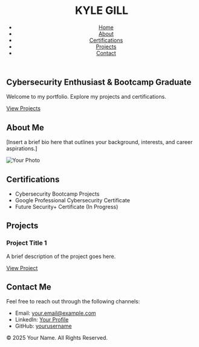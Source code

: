 <!DOCTYPE html>
<html lang="en">
<head>
  <meta charset="UTF-8" />
  <meta name="viewport" content="width=device-width, initial-scale=1.0" />
  <title>Cybersecurity Portfolio</title>
  <link rel="stylesheet" href="assets/css/style.css" />
</head>
<body>
  <!-- Header -->
  <header>
    <div class="container">
      <h1>KYLE GILL</h1>
      <nav>
        <ul>
          <li><a href="#hero">Home</a></li>
          <li><a href="#about">About</a></li>
          <li><a href="#certifications">Certifications</a></li>
          <li><a href="#projects">Projects</a></li>
          <li><a href="#contact">Contact</a></li>
        </ul>
      </nav>
    </div>
  </header>

  <!-- Hero Section -->
  <section id="hero">
    <div class="container">
      <h2>Cybersecurity Enthusiast & Bootcamp Graduate</h2>
      <p>Welcome to my portfolio. Explore my projects and certifications.</p>
      <a href="#projects" class="btn">View Projects</a>
    </div>
  </section>

  <!-- About Section -->
  <section id="about">
    <div class="container">
      <h2>About Me</h2>
      <p>
        [Insert a brief bio here that outlines your background, interests, and career aspirations.]
      </p>
      <img src="assets/images/your-photo.jpg" alt="Your Photo" />
    </div>
  </section>

  <!-- Certifications Section -->
  <section id="certifications">
    <div class="container">
      <h2>Certifications</h2>
      <ul>
        <li>Cybersecurity Bootcamp Projects</li>
        <li>Google Professional Cybersecurity Certificate</li>
        <li>Future Security+ Certificate (In Progress)</li>
      </ul>
    </div>
  </section>

  <!-- Projects Section -->
  <section id="projects">
    <div class="container">
      <h2>Projects</h2>
      <div class="project-grid">
        <!-- Example project -->
        <article class="project">
          <h3>Project Title 1</h3>
          <p>A brief description of the project goes here.</p>
          <a href="https://github.com/yourusername/project1" target="_blank">View Project</a>
        </article>
        <!-- Add additional projects as needed -->
      </div>
    </div>
  </section>

  <!-- Contact Section -->
  <section id="contact">
    <div class="container">
      <h2>Contact Me</h2>
      <p>Feel free to reach out through the following channels:</p>
      <ul>
        <li>Email: <a href="mailto:your.email@example.com">your.email@example.com</a></li>
        <li>LinkedIn: <a href="https://linkedin.com/in/yourprofile" target="_blank">Your Profile</a></li>
        <li>GitHub: <a href="https://github.com/yourusername" target="_blank">yourusername</a></li>
      </ul>
    </div>
  </section>

  <!-- Footer -->
  <footer>
    <div class="container">
      <p>&copy; 2025 Your Name. All Rights Reserved.</p>
    </div>
  </footer>

  <script src="assets/js/main.js"></script>
</body>
</html>
